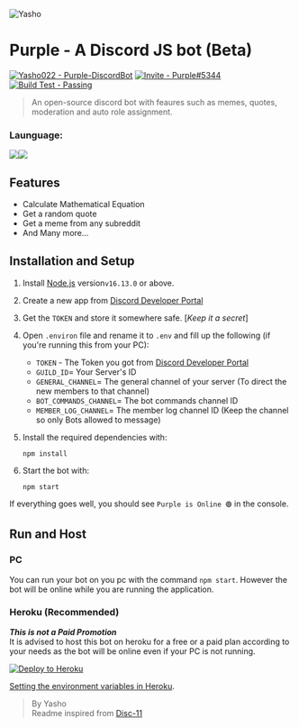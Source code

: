 ![Yasho](https://i.imgur.com/3qGmuev.png) 

# Purple - A Discord JS bot (Beta)

[![Yasho022 - Purple-DiscordBot](https://img.shields.io/static/v1?label=Yasho022&message=Purple-DiscordBot&color=%235e324&logo=github)](https://github.com/Yasho022/Purple-DiscordBot "Go to GitHub repo")
[![Invite - Purple#5344](https://img.shields.io/static/v1?label=Invite&message=Purple%235344&color=%234248f5&logo=https%3A%2F%2Flogos-world.net%2Fwp-content%2Fuploads%2F2020%2F12%2FDiscord-Logo.png)](https://discord.com/api/oauth2/authorize?client_id=908201780494606356&permissions=397808498902&scope=bot%20applications.commands)
[![Build Test - Passing](https://img.shields.io/badge/Run_Test-Passing-success)](https://github.com/Yasho022/Purple-DiscordBot/actions)
> An open-source discord bot with feaures such as memes, quotes, moderation and auto role assignment.

### Launguage: <br>
<img src="https://img.shields.io/badge/JavaScript-323330?style=for-the-badge&logo=javascript&logoColor=F7DF1E"><img src="https://img.shields.io/badge/Node.js-339933?style=for-the-badge&logo=nodedotjs&logoColor=white">

## Features
- Calculate Mathematical Equation
- Get a random quote
- Get a meme from any subreddit
- And Many more...

## Installation and Setup
1. Install [Node.js](https://nodejs.org/en/) version`v16.13.0` or above.

1. Create a new app from [Discord Developer Portal](https://discord.com/developers/applications)
1. Get the `TOKEN` and store it somewhere safe. [_Keep it a secret_]
1. Open `.environ` file and rename it to `.env` and fill up the following (if you're running this from your PC): 
    - `TOKEN` - The Token you got from [Discord Developer Portal](https://discord.com/developers/)
    - `GUILD_ID`= Your Server's ID
    - `GENERAL_CHANNEL`= The general channel of your server (To direct the new members to that channel)
    - `BOT_COMMANDS_CHANNEL`= The bot commands channel ID
    - `MEMBER_LOG_CHANNEL`= The member log channel ID (Keep the channel so only Bots allowed to message)
1. Install the required dependencies with:
    ```
    npm install
    ```
1. Start the bot with:
    ```
    npm start
    ```

If everything goes well, you should see `Purple is Online 🟢` in the console. 

## Run and Host
### PC
You can run your bot on you pc with the command `npm start`. However the bot will be online while you are running the application.
### Heroku (Recommended)
**_This is not a Paid Promotion_**<br>
It is advised to host this bot on heroku for a free or a paid plan according to your needs as the bot will be online even if your PC is not running.


<a href="https://heroku.com/deploy?template=https://github.com/Yasho022/Purple-DiscordBot"><img src="https://www.herokucdn.com/deploy/button.svg" alt="Deploy to Heroku"></a>

[Setting the environment variables in Heroku](https://devcenter.heroku.com/articles/config-vars).


> By Yasho<br>
 Readme inspired from [Disc-11](https://github.com/zhycorp/disc-11/blob/main/README.md)
